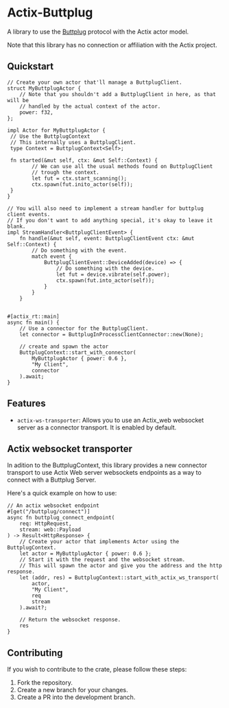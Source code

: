 # Actix-Buttplug

A library to use the [Buttplug](https://buttplug.io) protocol with the Actix actor model.

Note that this library has no connection or affiliation with the Actix project.

## Quickstart

```rust,no_run
// Create your own actor that'll manage a ButtplugClient.
struct MyButtplugActor {
	// Note that you shouldn't add a ButtplugClient in here, as that will be
	// handled by the actual context of the actor.
	power: f32,
};

impl Actor for MyButtplugActor {
 // Use the ButtplugContext
 // This internally uses a ButtplugClient.
 type Context = ButtplugContext<Self>;

 fn started(&mut self, ctx: &mut Self::Context) {
		// We can use all the usual methods found on ButtplugClient
		// trough the context.
		let fut = ctx.start_scanning();
		ctx.spawn(fut.inito_actor(self));
 }
}

// You will also need to implement a stream handler for buttplug client events.
// If you don't want to add anything special, it's okay to leave it blank.
impl StreamHandler<ButtplugClientEvent> {
	fn handle(&mut self, event: ButtplugClientEvent ctx: &mut Self::Context) {
		// Do something with the event.
		match event {
			ButtplugClientEvent::DeviceAdded(device) => {
				// Do something with the device.
				let fut = device.vibrate(self.power);
				ctx.spawn(fut.into_actor(self));
			}
		}
	}


#[actix_rt::main]
async fn main() {
	// Use a connector for the ButtplugClient.
	let connector = ButtplugInProcessClientConnector::new(None);

	// create and spawn the actor
	ButtplugContext::start_with_connector(
		MyButtplugActor { power: 0.6 },
		"My Client",
		connector
	).await;
}
```
## Features

* `actix-ws-transporter`: Allows you to use an Actix_web websocket server as a connector transport. It is enabled by default.

## Actix websocket transporter

In adition to the ButtplugContext, this library provides a new connector transport
to use Actix Web server websockets endpoints as a way to connect with a Buttplug Server.  

Here's a quick example on how to use:

```rust,no_run
// An actix websocket endpoint
#[get("/buttplug/connect")]
async fn buttplug_connect_endpoint(
	req: HttpRequest,
	stream: web::Payload
) -> Result<HttpResponse> {
	// Create your actor that implements Actor using the ButtplugContext.
	let actor = MyButtplugActor { power: 0.6 };
	// Start it with the request and the websocket stream.
	// This will spawn the actor and give you the address and the http response.
	let (addr, res) = ButtplugContext::start_with_actix_ws_transport(
		actor,
		"My Client",
		req
		stream
	).await?;

	// Return the websocket response.
	res
}
```

## Contributing

If you wish to contribute to the crate, please follow these steps:

1. Fork the repository.
2. Create a new branch for your changes.
3. Create a PR into the development branch.
